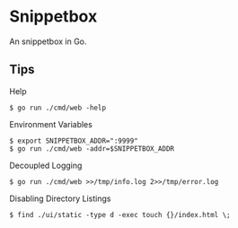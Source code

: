 # Snippetbox

An snippetbox in Go.

## Tips

Help

```
$ go run ./cmd/web -help
```
Environment Variables

```
$ export SNIPPETBOX_ADDR=":9999"
$ go run ./cmd/web -addr=$SNIPPETBOX_ADDR
```

Decoupled Logging

```
$ go run ./cmd/web >>/tmp/info.log 2>>/tmp/error.log
```

Disabling Directory Listings

```
$ find ./ui/static -type d -exec touch {}/index.html \;
```